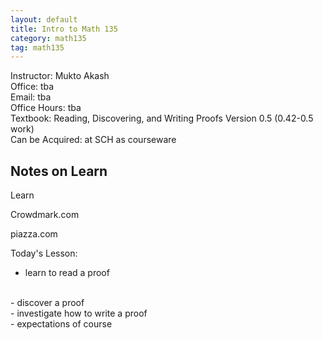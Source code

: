 ```yaml
---
layout: default
title: Intro to Math 135
category: math135
tag: math135
---
```


<div class="text-center">
Instructor: Mukto Akash
<br>
Office: tba
<br>
Email: tba
<br>
Office Hours: tba
<br>
Textbook: Reading, Discovering, and Writing Proofs Version 0.5 (0.42-0.5 work)
<br>
Can be Acquired: at SCH as courseware
<br>
</div>

## Notes on Learn

Learn

Crowdmark.com

piazza.com

Today's Lesson:
<br>
- learn to read a proof
<br>
- discover a proof
<br>
- investigate how to write a proof
<br>
- expectations of course  
